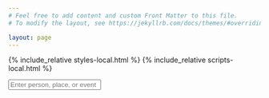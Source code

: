 ```yaml
---
# Feel free to add content and custom Front Matter to this file.
# To modify the layout, see https://jekyllrb.com/docs/themes/#overriding-theme-defaults

layout: page
---
```


{% include_relative styles-local.html %}
{% include_relative scripts-local.html %}

<input type="text" id="input" onkeyup="UserSearch()" placeholder="Enter person, place, or event"><span id="search-count"></span>

<div id="map"></div>